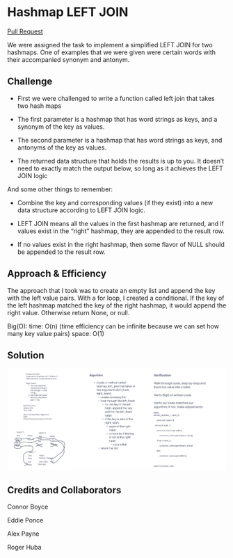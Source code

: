 # Hashmap LEFT JOIN

[Pull Request](https://github.com/bran2miz/data-structures-and-algorithms/pull/78)

We were assigned the task to implement a simplified LEFT JOIN for two hashmaps. One of examples that we were given were certain words with their accompanied synonym and antonym.

## Challenge

- First we were challenged to write a function called left join that takes two hash maps

- The first parameter is a hashmap that has word strings as keys, and a synonym of the key as values.

- The second parameter is a hashmap that has word strings as keys, and antonyms of the key as values.

- The returned data structure that holds the results is up to you. It doesn’t need to exactly match the output below, so long as it achieves the LEFT JOIN logic

And some other things to remember:

- Combine the key and corresponding values (if they exist) into a new data structure according to LEFT JOIN logic.

- LEFT JOIN means all the values in the first hashmap are returned, and if values exist in the “right” hashmap, they are appended to the result row.

- If no values exist in the right hashmap, then some flavor of NULL should be appended to the result row.

## Approach & Efficiency

The approach that I took was to create an empty list and append the key with the left value pairs. With a for loop, I created a conditional. If the key of the left hashmap matched the key of the right hashmap, it would append the right value. Otherwise return None, or null.

Big(O):
time: O(n) (time efficiency can be infinite because we can set how many key value pairs)
space: O(1)

## Solution

![White Board](./images/whiteboard.png)

## Credits and Collaborators

Connor Boyce

Eddie Ponce

Alex Payne

Roger Huba


